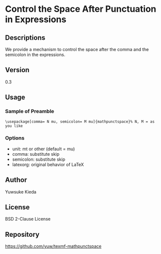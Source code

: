 # Control the Space After Punctuation in Expressions

## Descriptions

We provide a mechanism to control the space after the comma and the semicolon in the expressions.

## Version

0.3

## Usage

### Sample of Preamble

```
\usepackage[comma= N mu, semicolon= M mu]{mathpunctspace}% N, M = as you like
```

### Options

 * unit: mt or other (default = mu)
 * comma: substitute skip
 * semicolon: substitute skip
 * latexorg: original behavior of LaTeX

## Author

Yuwsuke Kieda

## License

BSD 2-Clause License

## Repository

https://github.com/yuw/texmf-mathpunctspace
